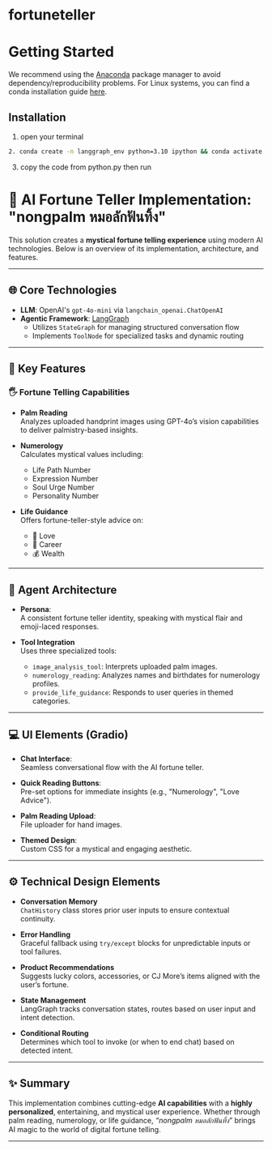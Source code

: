 # fortuneteller

# Getting Started

We recommend using the [Anaconda](https://www.anaconda.com/) package manager to avoid dependency/reproducibility problems. For Linux systems, you can find a conda installation guide [here](https://docs.anaconda.com/free/anaconda/install/linux/).

## Installation

1. open your terminal
```bash
2. conda create -n langgraph_env python=3.10 ipython && conda activate langgraph_env && pip install langgraph langchain langchain_openai langchain_community python-dotenv chromadb langchain_chroma gradio
```
3. copy the code from python.py then run

# 🔮 AI Fortune Teller Implementation: "nongpalm หมอลักฟันทิ้ง"

This solution creates a **mystical fortune telling experience** using modern AI technologies. Below is an overview of its implementation, architecture, and features.

---

## 🌐 Core Technologies

- **LLM**: OpenAI's `gpt-4o-mini` via `langchain_openai.ChatOpenAI`
- **Agentic Framework**: [LangGraph](https://docs.langchain.com/langgraph/)
  - Utilizes `StateGraph` for managing structured conversation flow
  - Implements `ToolNode` for specialized tasks and dynamic routing

---

## 🔑 Key Features

### 🖐️ Fortune Telling Capabilities

- **Palm Reading**  
  Analyzes uploaded handprint images using GPT-4o’s vision capabilities to deliver palmistry-based insights.

- **Numerology**  
  Calculates mystical values including:
  - Life Path Number
  - Expression Number
  - Soul Urge Number
  - Personality Number

- **Life Guidance**  
  Offers fortune-teller-style advice on:
  - 💖 Love
  - 💼 Career
  - 💰 Wealth

---

## 🧠 Agent Architecture

- **Persona**:  
  A consistent fortune teller identity, speaking with mystical flair and emoji-laced responses.

- **Tool Integration**  
  Uses three specialized tools:
  - `image_analysis_tool`: Interprets uploaded palm images.
  - `numerology_reading`: Analyzes names and birthdates for numerology profiles.
  - `provide_life_guidance`: Responds to user queries in themed categories.

---

## 💻 UI Elements (Gradio)

- **Chat Interface**:  
  Seamless conversational flow with the AI fortune teller.

- **Quick Reading Buttons**:  
  Pre-set options for immediate insights (e.g., "Numerology", "Love Advice").

- **Palm Reading Upload**:  
  File uploader for hand images.

- **Themed Design**:  
  Custom CSS for a mystical and engaging aesthetic.

---

## ⚙️ Technical Design Elements

- **Conversation Memory**  
  `ChatHistory` class stores prior user inputs to ensure contextual continuity.

- **Error Handling**  
  Graceful fallback using `try/except` blocks for unpredictable inputs or tool failures.

- **Product Recommendations**  
  Suggests lucky colors, accessories, or CJ More’s items aligned with the user’s fortune.

- **State Management**  
  LangGraph tracks conversation states, routes based on user input and intent detection.

- **Conditional Routing**  
  Determines which tool to invoke (or when to end chat) based on detected intent.

---

## ✨ Summary

This implementation combines cutting-edge **AI capabilities** with a **highly personalized**, entertaining, and mystical user experience. Whether through palm reading, numerology, or life guidance, _“nongpalm หมอลักฟันทิ้ง”_ brings AI magic to the world of digital fortune telling.

---
